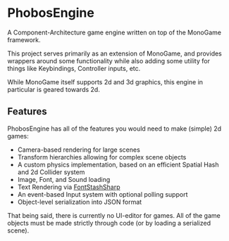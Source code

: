 # PhobosEngine
A Component-Architecture game engine written on top of the MonoGame framework.

This project serves primarily as an extension of MonoGame, and provides wrappers around some functionality while also adding some utility for things like Keybindings, Controller inputs, etc.

While MonoGame itself supports 2d and 3d graphics, this engine in particular is geared towards 2d.


## Features

PhobosEngine has all of the features you would need to make (simple) 2d games:

- Camera-based rendering for large scenes
- Transform hierarchies allowing for complex scene objects
- A custom physics implementation, based on an efficient Spatial Hash and 2d Collider system
- Image, Font, and Sound loading
- Text Rendering via [FontStashSharp](https://github.com/rds1983/FontStashSharp)
- An event-based Input system with optional polling support
- Object-level serialization into JSON format

That being said, there is currently no UI-editor for games. All of the game objects must be made strictly through code (or by loading a serialized scene).
